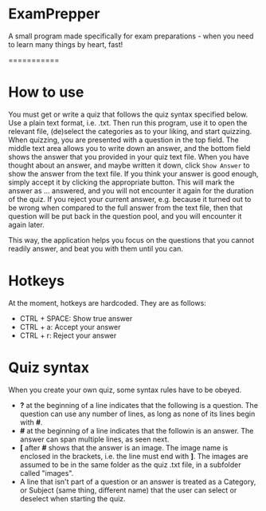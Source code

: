 ExamPrepper
===========

A small program made specifically for exam preparations - when you need to learn many things by heart, fast!

===========

# How to use
You must get or write a quiz that follows the quiz syntax specified below. Use a plain text format, i.e. .txt. Then run this program, use it to open the relevant file, (de)select the categories as to your liking, and start quizzing.
When quizzing, you are presented with a question in the top field. The middle text area allows you to write down an answer, and the bottom field shows the answer that you provided in your quiz text file.
When you have thought about an answer, and maybe written it down, click `Show Answer` to show the answer from the text file. If you think your answer is good enough, simply accept it by clicking the appropriate button. This will mark the answer as ... answered, and you will not encounter it again for the duration of the quiz. If you reject your current answer, e.g. because it turned out to be wrong when compared to the full answer from the text file, then that question will be put back in the question pool, and you will encounter it again later.

This way, the application helps you focus on the questions that you cannot readily answer, and beat you with them until you can.

# Hotkeys
At the moment, hotkeys are hardcoded. They are as follows:

- CTRL + SPACE: Show true answer
- CTRL + a: Accept your answer
- CTRL + r: Reject your answer

# Quiz syntax
When you create your own quiz, some syntax rules have to be obeyed.

- **?** at the beginning of a line indicates that the following is a question. The question can use any number of lines, as long as none of its lines begin with **#**.
- **#** at the beginning of a line indicates that the followin is an answer. The answer can span multiple lines, as seen next.
- **[** after **#** shows that the answer is an image. The image name is enclosed in the brackets, i.e. the line must end with **]**. The images are assumed to be in the same folder as the quiz .txt file, in a subfolder called "images".
- A line that isn't part of a question or an answer is treated as a Category, or Subject (same thing, different name) that the user can select or deselect when starting the quiz.
